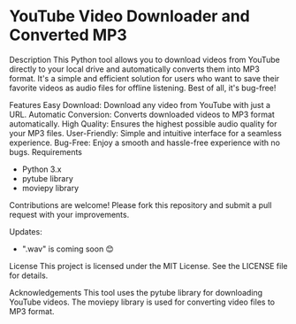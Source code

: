 # YouTube Video Downloader and Converted MP3

Description
This Python tool allows you to download videos from YouTube directly to your local drive and automatically converts them into MP3 format. It's a simple and efficient solution for users who want to save their favorite videos as audio files for offline listening. Best of all, it's bug-free!

Features
Easy Download: Download any video from YouTube with just a URL.
Automatic Conversion: Converts downloaded videos to MP3 format automatically.
High Quality: Ensures the highest possible audio quality for your MP3 files.
User-Friendly: Simple and intuitive interface for a seamless experience.
Bug-Free: Enjoy a smooth and hassle-free experience with no bugs.
Requirements
- Python 3.x
- pytube library
- moviepy library

Contributions are welcome! Please fork this repository and submit a pull request with your improvements.

Updates:
- ".wav" is coming soon 😊

License
This project is licensed under the MIT License. See the LICENSE file for details.

Acknowledgements
This tool uses the pytube library for downloading YouTube videos.
The moviepy library is used for converting video files to MP3 format.
